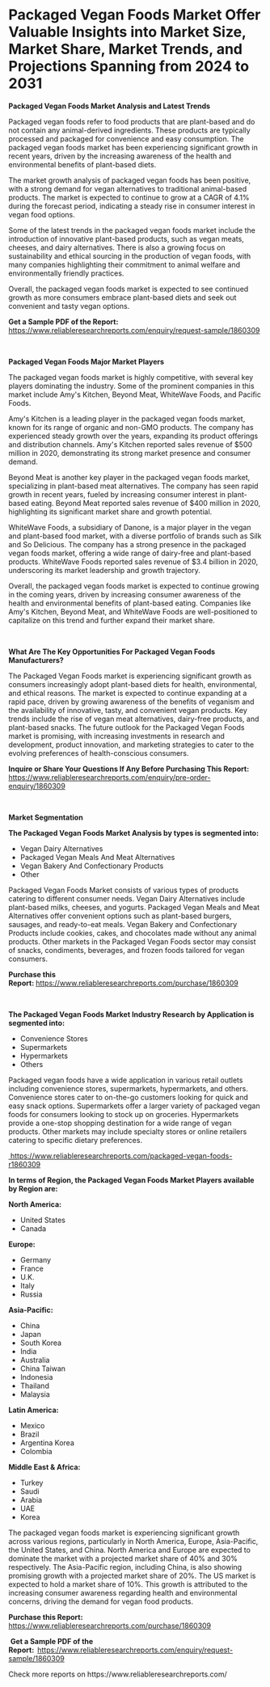 <p><h1>Packaged Vegan Foods Market Offer Valuable Insights into Market Size, Market Share, Market Trends, and Projections Spanning from 2024 to 2031</h1></p><p><strong>Packaged Vegan Foods Market Analysis and Latest Trends</strong></p>
<p><p>Packaged vegan foods refer to food products that are plant-based and do not contain any animal-derived ingredients. These products are typically processed and packaged for convenience and easy consumption. The packaged vegan foods market has been experiencing significant growth in recent years, driven by the increasing awareness of the health and environmental benefits of plant-based diets.</p><p>The market growth analysis of packaged vegan foods has been positive, with a strong demand for vegan alternatives to traditional animal-based products. The market is expected to continue to grow at a CAGR of 4.1% during the forecast period, indicating a steady rise in consumer interest in vegan food options.</p><p>Some of the latest trends in the packaged vegan foods market include the introduction of innovative plant-based products, such as vegan meats, cheeses, and dairy alternatives. There is also a growing focus on sustainability and ethical sourcing in the production of vegan foods, with many companies highlighting their commitment to animal welfare and environmentally friendly practices.</p><p>Overall, the packaged vegan foods market is expected to see continued growth as more consumers embrace plant-based diets and seek out convenient and tasty vegan options.</p></p>
<p><strong>Get a Sample PDF of the Report:&nbsp;</strong> <a href="https://www.reliableresearchreports.com/enquiry/request-sample/1860309">https://www.reliableresearchreports.com/enquiry/request-sample/1860309</a></p>
<p>&nbsp;</p>
<p><strong>Packaged Vegan Foods Major Market Players</strong></p>
<p><p>The packaged vegan foods market is highly competitive, with several key players dominating the industry. Some of the prominent companies in this market include Amy's Kitchen, Beyond Meat, WhiteWave Foods, and Pacific Foods.</p><p>Amy's Kitchen is a leading player in the packaged vegan foods market, known for its range of organic and non-GMO products. The company has experienced steady growth over the years, expanding its product offerings and distribution channels. Amy's Kitchen reported sales revenue of $500 million in 2020, demonstrating its strong market presence and consumer demand.</p><p>Beyond Meat is another key player in the packaged vegan foods market, specializing in plant-based meat alternatives. The company has seen rapid growth in recent years, fueled by increasing consumer interest in plant-based eating. Beyond Meat reported sales revenue of $400 million in 2020, highlighting its significant market share and growth potential.</p><p>WhiteWave Foods, a subsidiary of Danone, is a major player in the vegan and plant-based food market, with a diverse portfolio of brands such as Silk and So Delicious. The company has a strong presence in the packaged vegan foods market, offering a wide range of dairy-free and plant-based products. WhiteWave Foods reported sales revenue of $3.4 billion in 2020, underscoring its market leadership and growth trajectory.</p><p>Overall, the packaged vegan foods market is expected to continue growing in the coming years, driven by increasing consumer awareness of the health and environmental benefits of plant-based eating. Companies like Amy's Kitchen, Beyond Meat, and WhiteWave Foods are well-positioned to capitalize on this trend and further expand their market share.</p></p>
<p>&nbsp;</p>
<p><strong>What Are The Key Opportunities For Packaged Vegan Foods Manufacturers?</strong></p>
<p><p>The Packaged Vegan Foods market is experiencing significant growth as consumers increasingly adopt plant-based diets for health, environmental, and ethical reasons. The market is expected to continue expanding at a rapid pace, driven by growing awareness of the benefits of veganism and the availability of innovative, tasty, and convenient vegan products. Key trends include the rise of vegan meat alternatives, dairy-free products, and plant-based snacks. The future outlook for the Packaged Vegan Foods market is promising, with increasing investments in research and development, product innovation, and marketing strategies to cater to the evolving preferences of health-conscious consumers.</p></p>
<p><strong>Inquire or Share Your Questions If Any Before Purchasing This Report:</strong> <a href="https://www.reliableresearchreports.com/enquiry/pre-order-enquiry/1860309">https://www.reliableresearchreports.com/enquiry/pre-order-enquiry/1860309</a></p>
<p>&nbsp;</p>
<p><strong>Market Segmentation</strong></p>
<p><strong>The Packaged Vegan Foods Market Analysis by types is segmented into:</strong></p>
<p><ul><li>Vegan Dairy Alternatives</li><li>Packaged Vegan Meals And Meat Alternatives</li><li>Vegan Bakery And Confectionary Products</li><li>Other</li></ul></p>
<p><p>Packaged Vegan Foods Market consists of various types of products catering to different consumer needs. Vegan Dairy Alternatives include plant-based milks, cheeses, and yogurts. Packaged Vegan Meals and Meat Alternatives offer convenient options such as plant-based burgers, sausages, and ready-to-eat meals. Vegan Bakery and Confectionary Products include cookies, cakes, and chocolates made without any animal products. Other markets in the Packaged Vegan Foods sector may consist of snacks, condiments, beverages, and frozen foods tailored for vegan consumers.</p></p>
<p><strong>Purchase this Report:&nbsp;</strong><a href="https://www.reliableresearchreports.com/purchase/1860309">https://www.reliableresearchreports.com/purchase/1860309</a></p>
<p>&nbsp;</p>
<p><strong>The Packaged Vegan Foods Market Industry Research by Application is segmented into:</strong></p>
<p><ul><li>Convenience Stores</li><li>Supermarkets</li><li>Hypermarkets</li><li>Others</li></ul></p>
<p><p>Packaged vegan foods have a wide application in various retail outlets including convenience stores, supermarkets, hypermarkets, and others. Convenience stores cater to on-the-go customers looking for quick and easy snack options. Supermarkets offer a larger variety of packaged vegan foods for consumers looking to stock up on groceries. Hypermarkets provide a one-stop shopping destination for a wide range of vegan products. Other markets may include specialty stores or online retailers catering to specific dietary preferences.</p></p>
<p><a href="https://www.reliableresearchreports.com/packaged-vegan-foods-r1860309">&nbsp;https://www.reliableresearchreports.com/packaged-vegan-foods-r1860309</a></p>
<p><strong>In terms of Region, the Packaged Vegan Foods Market Players available by Region are:</strong></p>
<p>
    <p> <strong> North America: </strong>
        <ul>
            <li>United States</li>
            <li>Canada</li>
        </ul>
        </p> 
    <p> <strong> Europe: </strong>
        <ul>
            <li>Germany</li>
            <li>France</li>
            <li>U.K.</li>
            <li>Italy</li>
            <li>Russia</li>
        </ul>
        </p> 
    <p> <strong> Asia-Pacific: </strong>
        <ul>
            <li>China</li>
            <li>Japan</li>
            <li>South Korea</li>
            <li>India</li>
            <li>Australia</li>
            <li>China Taiwan</li>
            <li>Indonesia</li>
            <li>Thailand</li>
            <li>Malaysia</li>
        </ul>
        </p> 
    <p> <strong> Latin America: </strong>
        <ul>
            <li>Mexico</li>
            <li>Brazil</li>
            <li>Argentina Korea</li>
            <li>Colombia</li>
        </ul>
        </p> 
    <p> <strong> Middle East & Africa: </strong>
        <ul>
            <li>Turkey</li>
            <li>Saudi</li>
            <li>Arabia</li>
            <li>UAE</li>
            <li>Korea</li>
        </ul>
    </p>
    </p>
<p><p>The packaged vegan foods market is experiencing significant growth across various regions, particularly in North America, Europe, Asia-Pacific, the United States, and China. North America and Europe are expected to dominate the market with a projected market share of 40% and 30% respectively. The Asia-Pacific region, including China, is also showing promising growth with a projected market share of 20%. The US market is expected to hold a market share of 10%. This growth is attributed to the increasing consumer awareness regarding health and environmental concerns, driving the demand for vegan food products.</p></p>
<p><strong>Purchase this Report: </strong><a href="https://www.reliableresearchreports.com/purchase/1860309">https://www.reliableresearchreports.com/purchase/1860309</a></p>
<p>&nbsp;<strong>Get a Sample PDF of the Report:&nbsp;&nbsp;</strong><a href="https://www.reliableresearchreports.com/enquiry/request-sample/1860309">https://www.reliableresearchreports.com/enquiry/request-sample/1860309</a></p>
<p><strong></strong></p>
<p>Check more reports on https://www.reliableresearchreports.com/</p>